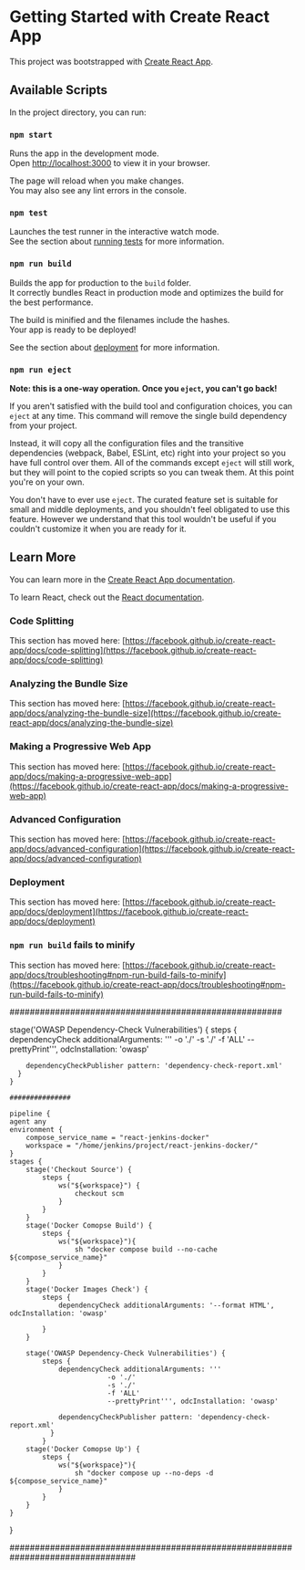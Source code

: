 # Getting Started with Create React App

This project was bootstrapped with [Create React App](https://github.com/facebook/create-react-app).

## Available Scripts

In the project directory, you can run:

### `npm start`

Runs the app in the development mode.\
Open [http://localhost:3000](http://localhost:3000) to view it in your browser.

The page will reload when you make changes.\
You may also see any lint errors in the console.

### `npm test`

Launches the test runner in the interactive watch mode.\
See the section about [running tests](https://facebook.github.io/create-react-app/docs/running-tests) for more information.

### `npm run build`

Builds the app for production to the `build` folder.\
It correctly bundles React in production mode and optimizes the build for the best performance.

The build is minified and the filenames include the hashes.\
Your app is ready to be deployed!

See the section about [deployment](https://facebook.github.io/create-react-app/docs/deployment) for more information.

### `npm run eject`

**Note: this is a one-way operation. Once you `eject`, you can't go back!**

If you aren't satisfied with the build tool and configuration choices, you can `eject` at any time. This command will remove the single build dependency from your project.

Instead, it will copy all the configuration files and the transitive dependencies (webpack, Babel, ESLint, etc) right into your project so you have full control over them. All of the commands except `eject` will still work, but they will point to the copied scripts so you can tweak them. At this point you're on your own.

You don't have to ever use `eject`. The curated feature set is suitable for small and middle deployments, and you shouldn't feel obligated to use this feature. However we understand that this tool wouldn't be useful if you couldn't customize it when you are ready for it.

## Learn More

You can learn more in the [Create React App documentation](https://facebook.github.io/create-react-app/docs/getting-started).

To learn React, check out the [React documentation](https://reactjs.org/).

### Code Splitting

This section has moved here: [https://facebook.github.io/create-react-app/docs/code-splitting](https://facebook.github.io/create-react-app/docs/code-splitting)

### Analyzing the Bundle Size

This section has moved here: [https://facebook.github.io/create-react-app/docs/analyzing-the-bundle-size](https://facebook.github.io/create-react-app/docs/analyzing-the-bundle-size)

### Making a Progressive Web App

This section has moved here: [https://facebook.github.io/create-react-app/docs/making-a-progressive-web-app](https://facebook.github.io/create-react-app/docs/making-a-progressive-web-app)

### Advanced Configuration

This section has moved here: [https://facebook.github.io/create-react-app/docs/advanced-configuration](https://facebook.github.io/create-react-app/docs/advanced-configuration)

### Deployment

This section has moved here: [https://facebook.github.io/create-react-app/docs/deployment](https://facebook.github.io/create-react-app/docs/deployment)

### `npm run build` fails to minify

This section has moved here: [https://facebook.github.io/create-react-app/docs/troubleshooting#npm-run-build-fails-to-minify](https://facebook.github.io/create-react-app/docs/troubleshooting#npm-run-build-fails-to-minify)

######################################################

stage('OWASP Dependency-Check Vulnerabilities') {
      steps {
        dependencyCheck additionalArguments: ''' 
                    -o './'
                    -s './'
                    -f 'ALL' 
                    --prettyPrint''', odcInstallation: 'owasp'
        
        dependencyCheckPublisher pattern: 'dependency-check-report.xml'
      }
    }

    ###############

    pipeline {
    agent any
    environment {
        compose_service_name = "react-jenkins-docker"
        workspace = "/home/jenkins/project/react-jenkins-docker/"
    }
    stages {
        stage('Checkout Source') {
            steps {
                ws("${workspace}") {
                    checkout scm
                }
            }
        }
        stage('Docker Comopse Build') {
            steps {
                ws("${workspace}"){
                    sh "docker compose build --no-cache ${compose_service_name}"
                }
            }
        }
        stage('Docker Images Check') {
            steps {
                dependencyCheck additionalArguments: '--format HTML', odcInstallation: 'owasp'
                
            }
        }

        stage('OWASP Dependency-Check Vulnerabilities') {
            steps {
                dependencyCheck additionalArguments: ''' 
                            -o './'
                            -s './'
                            -f 'ALL' 
                            --prettyPrint''', odcInstallation: 'owasp'
                
                dependencyCheckPublisher pattern: 'dependency-check-report.xml'
              }
            }
        stage('Docker Comopse Up') {
            steps {
                ws("${workspace}"){
                    sh "docker compose up --no-deps -d ${compose_service_name}"
                }
            }
        }
    }
}

#################################################################################
